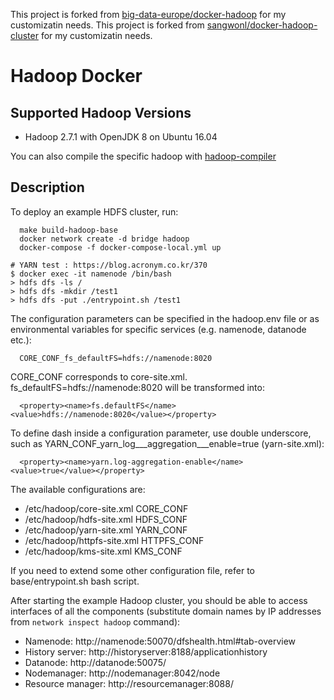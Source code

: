 This project is forked from [big-data-europe/docker-hadoop](https://github.com/big-data-europe/docker-hadoop) for my customizatin needs.
This project is forked from [sangwonl/docker-hadoop-cluster](https://github.com/sangwonl/docker-hadoop-cluster) for my customizatin needs.

# Hadoop Docker

## Supported Hadoop Versions
* Hadoop 2.7.1 with OpenJDK 8 on Ubuntu 16.04

You can also compile the specific hadoop with [hadoop-compiler](https://github.com/sangwonl/docker-hadoop-compiler)

## Description

To deploy an example HDFS cluster, run:
```
  make build-hadoop-base
  docker network create -d bridge hadoop
  docker-compose -f docker-compose-local.yml up
```
```
# YARN test : https://blog.acronym.co.kr/370
$ docker exec -it namenode /bin/bash
> hdfs dfs -ls /
> hdfs dfs -mkdir /test1
> hdfs dfs -put ./entrypoint.sh /test1
```
The configuration parameters can be specified in the hadoop.env file or as environmental variables for specific services (e.g. namenode, datanode etc.):
```
  CORE_CONF_fs_defaultFS=hdfs://namenode:8020
```

CORE_CONF corresponds to core-site.xml. fs_defaultFS=hdfs://namenode:8020 will be transformed into:
```
  <property><name>fs.defaultFS</name><value>hdfs://namenode:8020</value></property>
```
To define dash inside a configuration parameter, use double underscore, such as YARN_CONF_yarn_log___aggregation___enable=true (yarn-site.xml):
```
  <property><name>yarn.log-aggregation-enable</name><value>true</value></property>
```

The available configurations are:
* /etc/hadoop/core-site.xml CORE_CONF
* /etc/hadoop/hdfs-site.xml HDFS_CONF
* /etc/hadoop/yarn-site.xml YARN_CONF
* /etc/hadoop/httpfs-site.xml HTTPFS_CONF
* /etc/hadoop/kms-site.xml KMS_CONF

If you need to extend some other configuration file, refer to base/entrypoint.sh bash script.

After starting the example Hadoop cluster, you should be able to access interfaces of all the components (substitute domain names by IP addresses from ```network inspect hadoop``` command):
* Namenode: http://namenode:50070/dfshealth.html#tab-overview
* History server: http://historyserver:8188/applicationhistory
* Datanode: http://datanode:50075/
* Nodemanager: http://nodemanager:8042/node
* Resource manager: http://resourcemanager:8088/
